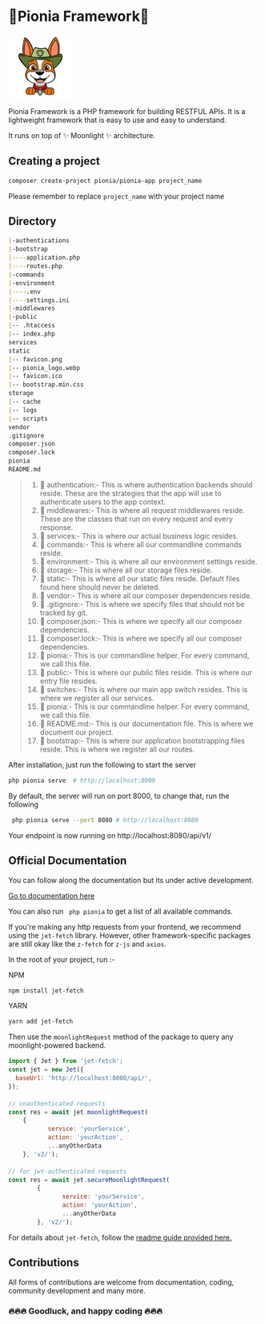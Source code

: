 # 🚀Pionia Framework🚀
![Pionia Logo](/static/favicon.png) 

Pionia Framework is a PHP framework for building RESTFUL APIs. 
It is a lightweight framework that is easy to use and easy to understand.

It runs on top of ✨ Moonlight ✨ architecture. 

## Creating a project

```bash
composer create-project pionia/pionia-app project_name
```
Please remember to replace `project_name` with your project name

## Directory
```md
|-authentications
|-bootstrap
|----application.php
|----routes.php
|-commands
|-environment
|----.env
|----settings.ini
|-middlewares
|-public
|-- .htaccess
|-- index.php
services
static
|-- favicon.png
|-- pionia_logo.webp
|-- favicon.ico
|-- bootstrap.min.css
storage
|-- cache
|-- logs
|-- scripts
vendor
.gitignore
composer.json
composer.lock
pionia
README.md
```
> 1. 📂 authentication:-
       This is where authentication backends should reside. These are the strategies that the app will use to authenticate users to the app context. 
> 2. 📂 middlewares:- This is where all request middlewares reside. These are the classes that run on every request and every response.
> 3. 📂 services:- This is where our actual business logic resides.
> 4. 📂 commands:- This is where all our commandline commands reside.
> 5. 📂 environment:- This is where all our environment settings reside.
> 6. 📂 storage:- This is where all our storage files reside.
> 7. 📂 static:- This is where all our static files reside. Default files found here should never be deleted.
> 8. 📂 vendor:- This is where all our composer dependencies reside.
> 9. 📄 .gitignore:- This is where we specify files that should not be tracked by git.
> 10. 📄 composer.json:- This is where we specify all our composer dependencies.
> 11. 📄 composer.lock:- This is where we specify all our composer dependencies.
> 12. 📄 pionia:- This is our commandline helper. For every command, we call this file. 
> 13. 📂 public:- This is where our public files reside. This is where our entry file resides. 
> 14. 📄 switches:- This is where our main app switch resides. This is where we register all our services. 
> 15. 📄 pionia:- This is our commandline helper. For every command, we call this file.
> 16. 📄 README.md:- This is our documentation file. This is where we document our project.
> 17. 📂 bootstrap:- This is where our application bootstrapping files reside. This is where we register all our routes.

After installation, just run the following to start the server
```bash
php pionia serve  # http://localhost:8000
```

By default, the server will run on port 8000, to change that, run the following
```bash
 php pionia serve --port 8080 # http://localhost:8080
```

Your endpoint is now running on http://localhost:8080/api/v1/

## Official Documentation

You can follow along the documentation but its under active development.

[Go to documentation here](https://pionia.netlify.app/)

You can also run ``` php pionia``` to get a list of all available commands.

If you're making any http requests from your frontend, we recommend using the `jet-fetch` library.
However, other framework-specific packages are still okay like the `z-fetch` for `z-js` and `axios`.

In the root of your project, run :-

NPM
```bash
npm install jet-fetch
```

YARN
```bash 
yarn add jet-fetch
```

Then use the `moonlightRequest` method of the package to query any moonlight-powered backend.

```js
import { Jet } from 'jet-fetch';
const jet = new Jet({
  baseUrl: 'http://localhost:8000/api/',
});

// unauthenticated requests
const res = await jet.moonlightRequest(
    { 
           service: 'yourService', 
           action: 'yourAction', 
           ...anyOtherData 
    }, 'v2/');

// for jwt-authenticated requests
const res = await jet.secureMoonlightRequest(
        {
               service: 'yourService',
               action: 'yourAction',
               ...anyOtherData
        }, 'v2/');
```

For details about `jet-fetch`, follow the [readme guide provided here.](https://github.com/OSCA-Kampala-Chapter/jet-fetch?tab=readme-ov-file#about-jet-fetch-library)


## Contributions

All forms of contributions are welcome from documentation, coding, community development and many more.

### 🔥🔥🔥 Goodluck, and happy coding 🔥🔥🔥
